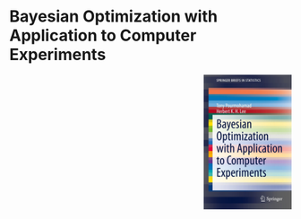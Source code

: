 # Bayesian Optimization with Application to Computer Experiments

<img src='Misc/Book Cover.jpeg' align="right" height="240" />
